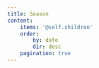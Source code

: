 ```yaml
---
title: Season
content:
    items: '@self.children'
    order:
        by: date
        dir: desc
    pagination: true
---
```



